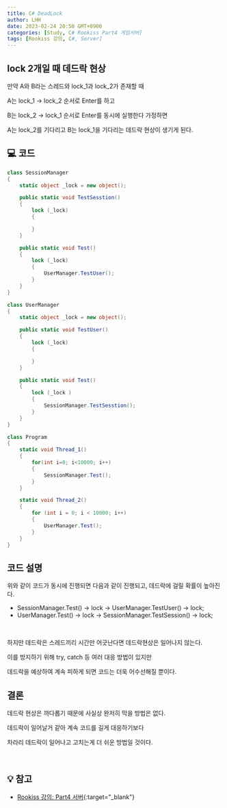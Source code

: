```yaml
---
title: C# DeadLock
author: LHH
date: 2023-02-24 20:50 GMT+0900
categories: [Study, C# Rookiss Part4 게임서버]
tags: [Rookiss 강의, C#, Server]
---
```


## lock 2개일 때 데드락 현상
만약 A와 B라는 스레드와 lock_1과 lock_2가 존재할 때

A는 lock_1 -> lock_2 순서로 Enter를 하고

B는 lock_2 -> lock_1 순서로 Enter를 동시에 실행한다 가정하면

A는 lock_2를 기다리고 B는 lock_1을 기다리는 데드락 현상이 생기게 된다.

## 💻 코드
```cs
class SessionManager
{
    static object _lock = new object();

    public static void TestSesstion()
    {
        lock (_lock)
        {

        }
    }

    public static void Test()
    {
        lock (_lock)
        {
            UserManager.TestUser();
        }
    }
}
```

```cs
class UserManager
{
    static object _lock = new object();

    public static void TestUser()
    {
        lock (_lock)
        {

        }
    }

    public static void Test()
    {
        lock (_lock )
        {
            SessionManager.TestSesstion();
        }
    }
}
```

```cs
class Program
{
    static void Thread_1()
    {
        for(int i=0; i<10000; i++)
        {
            SessionManager.Test();
        }
    }

    static void Thread_2()
    {
        for (int i = 0; i < 10000; i++)
        {
            UserManager.Test();
        }
    }
}
```

## 코드 설명
위와 같이 코드가 동시에 진행되면 다음과 같이 진행되고, 데드락에 걸릴 확률이 높아진다.
- SessionManager.Test() -> lock -> UserManager.TestUser() -> lock;
- UserManager.Test() -> lock -> SessionManager.TestSession() -> lock;
<br>

하지만 데드락은 스레드끼리 시간만 어긋난다면 데드락현상은 일어나지 않는다.

이를 방지하기 위해 try, catch 등 여러 대응 방법이 있지만

데드락을 예상하여 계속 피하게 되면 코드는 더욱 어수선해질 뿐이다.

## 결론
데드락 현상은 까다롭기 때문에 사실상 완저히 막을 방법은 없다.

데드락이 일어날거 같아 계속 코드를 길게 대응하기보다

차라리 데드락이 일어나고 고치는게 더 쉬운 방법일 것이다.

<br>

## 💡 참고
- [Rookiss 강의: Part4 서버](https://www.inflearn.com/course/%EC%9C%A0%EB%8B%88%ED%8B%B0-mmorpg-%EA%B0%9C%EB%B0%9C-part4){:target="_blank"}